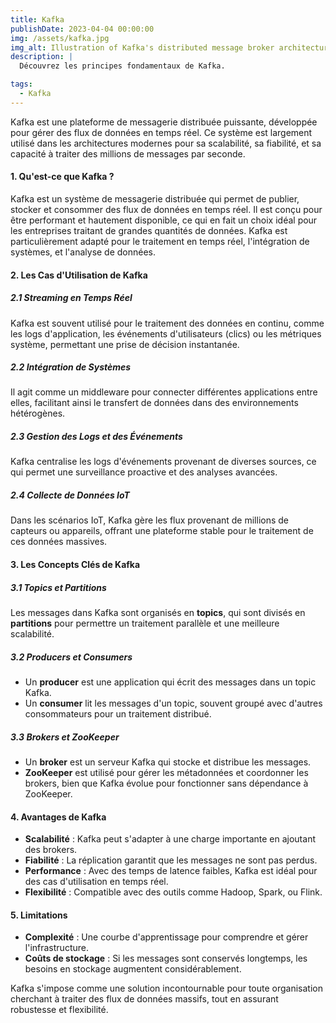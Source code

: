 ```yaml
---
title: Kafka
publishDate: 2023-04-04 00:00:00
img: /assets/kafka.jpg
img_alt: Illustration of Kafka's distributed message broker architecture.
description: |
  Découvrez les principes fondamentaux de Kafka.

tags:
  - Kafka
---
```


Kafka est une plateforme de messagerie distribuée puissante, développée pour gérer des flux de données en temps réel. Ce système est largement utilisé dans les architectures modernes pour sa scalabilité, sa fiabilité, et sa capacité à traiter des millions de messages par seconde.

#### 1. Qu'est-ce que Kafka ?

Kafka est un système de messagerie distribuée qui permet de publier, stocker et consommer des flux de données en temps réel. Il est conçu pour être performant et hautement disponible, ce qui en fait un choix idéal pour les entreprises traitant de grandes quantités de données. Kafka est particulièrement adapté pour le traitement en temps réel, l'intégration de systèmes, et l'analyse de données.

#### 2. Les Cas d'Utilisation de Kafka

##### 2.1 Streaming en Temps Réel

Kafka est souvent utilisé pour le traitement des données en continu, comme les logs d'application, les événements d'utilisateurs (clics) ou les métriques système, permettant une prise de décision instantanée.

##### 2.2 Intégration de Systèmes

Il agit comme un middleware pour connecter différentes applications entre elles, facilitant ainsi le transfert de données dans des environnements hétérogènes.

##### 2.3 Gestion des Logs et des Événements

Kafka centralise les logs d'événements provenant de diverses sources, ce qui permet une surveillance proactive et des analyses avancées.

##### 2.4 Collecte de Données IoT

Dans les scénarios IoT, Kafka gère les flux provenant de millions de capteurs ou appareils, offrant une plateforme stable pour le traitement de ces données massives.

#### 3. Les Concepts Clés de Kafka

##### 3.1 Topics et Partitions

Les messages dans Kafka sont organisés en **topics**, qui sont divisés en **partitions** pour permettre un traitement parallèle et une meilleure scalabilité.

##### 3.2 Producers et Consumers

- Un **producer** est une application qui écrit des messages dans un topic Kafka.  
- Un **consumer** lit les messages d'un topic, souvent groupé avec d'autres consommateurs pour un traitement distribué.

##### 3.3 Brokers et ZooKeeper

- Un **broker** est un serveur Kafka qui stocke et distribue les messages.  
- **ZooKeeper** est utilisé pour gérer les métadonnées et coordonner les brokers, bien que Kafka évolue pour fonctionner sans dépendance à ZooKeeper.

#### 4. Avantages de Kafka

- **Scalabilité** : Kafka peut s'adapter à une charge importante en ajoutant des brokers.  
- **Fiabilité** : La réplication garantit que les messages ne sont pas perdus.  
- **Performance** : Avec des temps de latence faibles, Kafka est idéal pour des cas d'utilisation en temps réel.  
- **Flexibilité** : Compatible avec des outils comme Hadoop, Spark, ou Flink.

#### 5. Limitations

- **Complexité** : Une courbe d'apprentissage pour comprendre et gérer l'infrastructure.  
- **Coûts de stockage** : Si les messages sont conservés longtemps, les besoins en stockage augmentent considérablement.

Kafka s'impose comme une solution incontournable pour toute organisation cherchant à traiter des flux de données massifs, tout en assurant robustesse et flexibilité.
